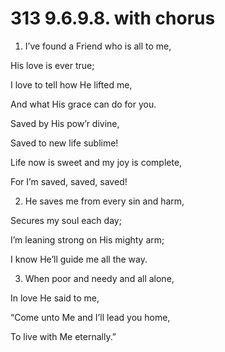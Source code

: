 # 313 9.6.9.8. with chorus

1.  I’ve found a Friend who is all to me,

His love is ever true;

I love to tell how He lifted me,

And what His grace can do for you.

Saved by His pow’r divine,

Saved to new life sublime!

Life now is sweet and my joy is complete,

For I’m saved, saved, saved!

2.  He saves me from every sin and harm,

Secures my soul each day;

I’m leaning strong on His mighty arm;

I know He’ll guide me all the way.

3.  When poor and needy and all alone,

In love He said to me,

“Come unto Me and I’ll lead you home,

To live with Me eternally.”

